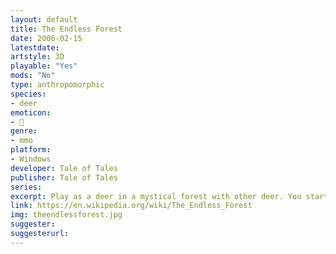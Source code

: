 ```yaml
---
layout: default
title: The Endless Forest
date: 2006-02-15
latestdate: 
artstyle: 3D
playable: "Yes"
mods: "No"
type: anthropomorphic
species: 
- deer
emoticon:
- 🦌
genre: 
- mmo
platform:
- Windows
developer: Tale of Tales
publisher: Tale of Tales
series: 
excerpt: Play as a deer in a mystical forest with other deer. You start off as a fawn and then grow up into a deer with antlers that you can decorate. You can only communicate with others through body language and deer calls. This game is more an artistic expression than a game, and the deer have human faces, giving them an uncanny but memorable vibe.
link: https://en.wikipedia.org/wiki/The_Endless_Forest
img: theendlessforest.jpg
suggester: 
suggesterurl: 
---
```


